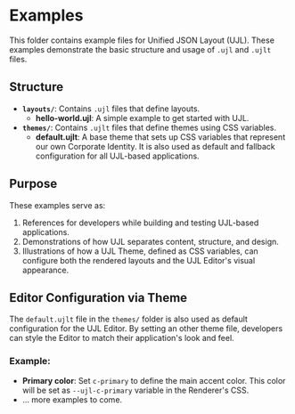 # Examples

This folder contains example files for Unified JSON Layout (UJL). These examples demonstrate the basic structure and usage of `.ujl` and `.ujlt` files.

## Structure
- **`layouts/`**: Contains `.ujl` files that define layouts.
    - **hello-world.ujl**: A simple example to get started with UJL.
- **`themes/`**: Contains `.ujlt` files that define themes using CSS variables.
    - **default.ujlt**: A base theme that sets up CSS variables that represent our own Corporate Identity. It is also used as default and fallback configuration for all UJL-based applications.

## Purpose
These examples serve as:
1. References for developers while building and testing UJL-based applications.
2. Demonstrations of how UJL separates content, structure, and design.
3. Illustrations of how a UJL Theme, defined as CSS variables, can configure both the rendered layouts and the UJL Editor's visual appearance.

## Editor Configuration via Theme
The `default.ujlt` file in the `themes/` folder is also used as default configuration for the UJL Editor. By setting an other theme file, developers can style the Editor to match their application's look and feel.

### Example:
- **Primary color**: Set `c-primary` to define the main accent color. This color will be set as `--ujl-c-primary` variable in the Renderer's CSS.
- ... more examples to come.